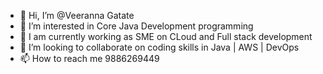 - 👋 Hi, I’m @Veeranna Gatate
- 👀 I’m interested in Core Java Development programming
- 🌱 I am currently working as SME on CLoud and Full stack development 
- 💞️ I’m looking to collaborate on coding skills in Java | AWS | DevOps
- 📫 How to reach me 9886269449

<!---
vcgatate/vcgatate is a ✨ special ✨ repository because its `README.md` (this file) appears on your GitHub profile.
You can click the Preview link to take a look at your changes.
--->
